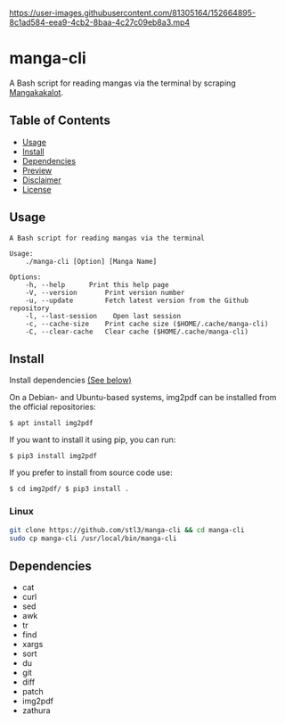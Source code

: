 https://user-images.githubusercontent.com/81305164/152664895-8c1ad584-eea9-4cb2-8baa-4c27c09eb8a3.mp4

# manga-cli

A Bash script for reading mangas via the terminal by scraping [Mangakakalot](https://mangakakalot.com/).

## Table of Contents

- [Usage](#Usage)
- [Install](#Installation)
- [Dependencies](#Dependencies)
- [Preview](./preview.mp4)
- [Disclaimer](./DISCLAIMER.md)
- [License](./LICENSE.md)

## Usage

```text
A Bash script for reading mangas via the terminal

Usage:
	./manga-cli [Option] [Manga Name]

Options:
	-h, --help		Print this help page
	-V, --version		Print version number
	-u, --update		Fetch latest version from the Github repository
	-l, --last-session    Open last session
	-c, --cache-size	Print cache size ($HOME/.cache/manga-cli)
	-C, --clear-cache	Clear cache ($HOME/.cache/manga-cli)
```

## Install

Install dependencies [(See below)](#Dependencies)

On a Debian- and Ubuntu-based systems, img2pdf can be installed from the official repositories:

`$ apt install img2pdf`

If you want to install it using pip, you can run:

`$ pip3 install img2pdf`

If you prefer to install from source code use:

`$ cd img2pdf/
$ pip3 install .`



### Linux

```sh
git clone https://github.com/stl3/manga-cli && cd manga-cli
sudo cp manga-cli /usr/local/bin/manga-cli
```

## Dependencies

- cat
- curl
- sed
- awk
- tr
- find
- xargs
- sort
- du
- git
- diff
- patch
- img2pdf
- zathura
